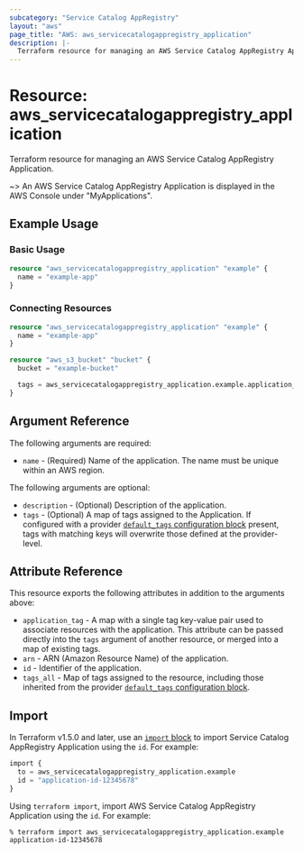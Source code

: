```yaml
---
subcategory: "Service Catalog AppRegistry"
layout: "aws"
page_title: "AWS: aws_servicecatalogappregistry_application"
description: |-
  Terraform resource for managing an AWS Service Catalog AppRegistry Application.
---
```

# Resource: aws_servicecatalogappregistry_application

Terraform resource for managing an AWS Service Catalog AppRegistry Application.

~> An AWS Service Catalog AppRegistry Application is displayed in the AWS Console under "MyApplications".

## Example Usage

### Basic Usage

```terraform
resource "aws_servicecatalogappregistry_application" "example" {
  name = "example-app"
}
```

### Connecting Resources

```terraform
resource "aws_servicecatalogappregistry_application" "example" {
  name = "example-app"
}

resource "aws_s3_bucket" "bucket" {
  bucket = "example-bucket"

  tags = aws_servicecatalogappregistry_application.example.application_tag
}
```

## Argument Reference

The following arguments are required:

* `name` - (Required) Name of the application. The name must be unique within an AWS region.

The following arguments are optional:

* `description` - (Optional) Description of the application.
* `tags` - (Optional) A map of tags assigned to the Application. If configured with a provider [`default_tags` configuration block](https://registry.terraform.io/providers/hashicorp/aws/latest/docs#default_tags-configuration-block) present, tags with matching keys will overwrite those defined at the provider-level.

## Attribute Reference

This resource exports the following attributes in addition to the arguments above:

* `application_tag` - A map with a single tag key-value pair used to associate resources with the application. This attribute can be passed directly into the `tags` argument of another resource, or merged into a map of existing tags.
* `arn` - ARN (Amazon Resource Name) of the application.
* `id` - Identifier of the application.
* `tags_all` - Map of tags assigned to the resource, including those inherited from the provider [`default_tags` configuration block](https://registry.terraform.io/providers/hashicorp/aws/latest/docs#default_tags-configuration-block).

## Import

In Terraform v1.5.0 and later, use an [`import` block](https://developer.hashicorp.com/terraform/language/import) to import Service Catalog AppRegistry Application using the `id`. For example:

```terraform
import {
  to = aws_servicecatalogappregistry_application.example
  id = "application-id-12345678"
}
```

Using `terraform import`, import AWS Service Catalog AppRegistry Application using the `id`. For example:

```console
% terraform import aws_servicecatalogappregistry_application.example application-id-12345678
```
